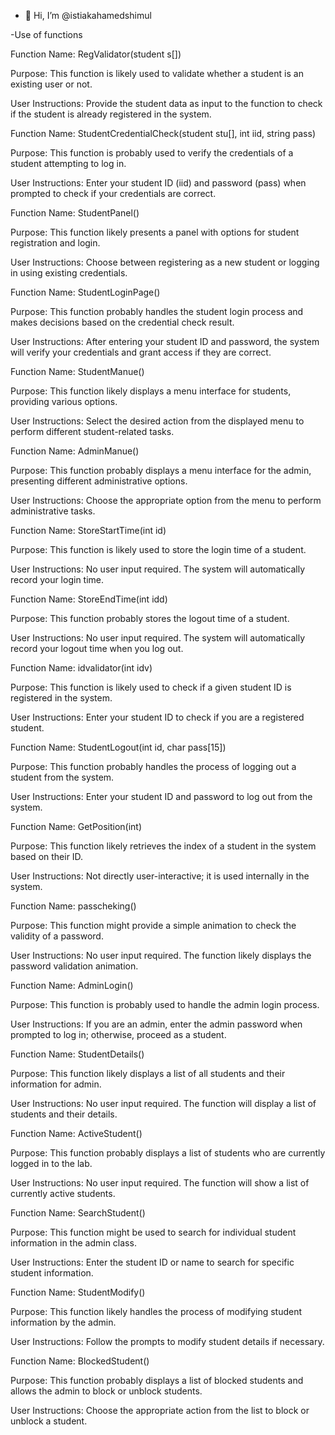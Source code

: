 - 👋 Hi, I’m @istiakahamedshimul

-Use of functions 


Function Name: RegValidator(student s[])

Purpose: This function is likely used to validate whether a student is an existing user or not.

User Instructions: Provide the student data as input to the function to check if the student is already registered in the system.



Function Name: StudentCredentialCheck(student stu[], int iid, string pass)

Purpose: This function is probably used to verify the credentials of a student attempting to log in.

User Instructions: Enter your student ID (iid) and password (pass) when prompted to check if your credentials are correct.



Function Name: StudentPanel()

Purpose: This function likely presents a panel with options for student registration and login.

User Instructions: Choose between registering as a new student or logging in using existing credentials.



Function Name: StudentLoginPage()

Purpose: This function probably handles the student login process and makes decisions based on the credential check result.

User Instructions: After entering your student ID and password, the system will verify your credentials and grant access if they are correct.



Function Name: StudentManue()

Purpose: This function likely displays a menu interface for students, providing various options.

User Instructions: Select the desired action from the displayed menu to perform different student-related tasks.



Function Name: AdminManue()

Purpose: This function probably displays a menu interface for the admin, presenting different administrative options.

User Instructions: Choose the appropriate option from the menu to perform administrative tasks.

Function Name: StoreStartTime(int id)

Purpose: This function is likely used to store the login time of a student.

User Instructions: No user input required. The system will automatically record your login time.



Function Name: StoreEndTime(int idd)

Purpose: This function probably stores the logout time of a student.

User Instructions: No user input required. The system will automatically record your logout time when you log out.



Function Name: idvalidator(int idv)

Purpose: This function is likely used to check if a given student ID is registered in the system.

User Instructions: Enter your student ID to check if you are a registered student.


Function Name: StudentLogout(int id, char pass[15])

Purpose: This function probably handles the process of logging out a student from the system.

User Instructions: Enter your student ID and password to log out from the system.



Function Name: GetPosition(int)

Purpose: This function likely retrieves the index of a student in the system based on their ID.

User Instructions: Not directly user-interactive; it is used internally in the system.



Function Name: passcheking()

Purpose: This function might provide a simple animation to check the validity of a password.

User Instructions: No user input required. The function likely displays the password validation animation.



Function Name: AdminLogin()

Purpose: This function is probably used to handle the admin login process.

User Instructions: If you are an admin, enter the admin password when prompted to log in; otherwise, proceed as a student.

Function Name: StudentDetails()



Purpose: This function likely displays a list of all students and their information for admin.

User Instructions: No user input required. The function will display a list of students and their details.



Function Name: ActiveStudent()

Purpose: This function probably displays a list of students who are currently logged in to the lab.

User Instructions: No user input required. The function will show a list of currently active students.



Function Name: SearchStudent()

Purpose: This function might be used to search for individual student information in the admin class.

User Instructions: Enter the student ID or name to search for specific student information.



Function Name: StudentModify()

Purpose: This function likely handles the process of modifying student information by the admin.

User Instructions: Follow the prompts to modify student details if necessary.



Function Name: BlockedStudent()

Purpose: This function probably displays a list of blocked students and allows the admin to block or unblock students.

User Instructions: Choose the appropriate action from the list to block or unblock a student.
